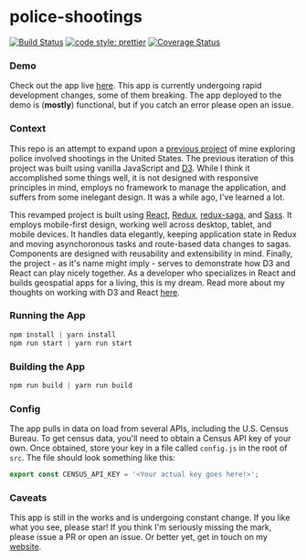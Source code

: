 # police-shootings

[![Build Status](https://travis-ci.org/parkerziegler/police-shootings.svg?branch=master)](https://travis-ci.org/parkerziegler/police-shootings)
[![code style: prettier](https://img.shields.io/badge/code_style-prettier-ff69b4.svg?style=flat-square)](https://github.com/prettier/prettier)
[![Coverage Status](https://coveralls.io/repos/github/parkerziegler/police-shootings/badge.svg?branch=master)](https://coveralls.io/github/parkerziegler/police-shootings?branch=master)

### Demo

Check out the app live [here](https://parkerziegler.github.io/police-shootings/). This app is currently undergoing rapid development changes, some of them breaking. The app deployed to the demo is (**mostly**) functional, but if you catch an error please open an issue.

### Context

This repo is an attempt to expand upon a [previous project](https://parkerziegler.github.io/d3-policeshootings-map/) of mine exploring police involved shootings in the United States. The previous iteration of this project was built using vanilla JavaScript and [D3](https://github.com/d3/d3). While I think it accomplished some things well, it is not designed with responsive principles in mind, employs no framework to manage the application, and suffers from some inelegant design. It was a while ago, I've learned a lot.

This revamped project is built using [React](https://facebook.github.io/react/), [Redux](http://redux.js.org/), [redux-saga](https://redux-saga.js.org/), and [Sass](http://sass-lang.com/). It employs mobile-first design, working well across desktop, tablet, and mobile devices. It handles data elegantly, keeping application state in Redux and moving asynchoronous tasks and route-based data changes to sagas. Components are designed with reusability and extensibility in mind. Finally, the project - as it's name might imply - serves to demonstrate how D3 and React can play nicely together. As a developer who specializes in React and builds geospatial apps for a living, this is my dream. Read more about my thoughts on working with D3 and React [here](https://parkerziegler.com/senior-research-programming-for-gis/2017/7/6/mapping-in-react-and-d3).

### Running the App

```javascript
npm install | yarn install
npm run start | yarn run start
```

### Building the App

```javascript
npm run build | yarn run build
```

### Config

The app pulls in data on load from several APIs, including the U.S. Census Bureau. To get census data,
you'll need to obtain a Census API key of your own. Once obtained, store your key in a file called `config.js` in the root of `src`. The file should look something like this:

```javascript
export const CENSUS_API_KEY = '<Your actual key goes here!>';
```

### Caveats

This app is still in the works and is undergoing constant change. If you like what you see, please star! If you think I'm seriously missing the mark, please issue a PR or open an issue. Or better yet, get in touch on my [website](https://parkerziegler.com/portfolio/).
